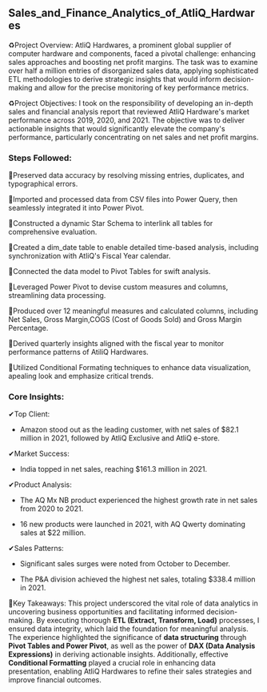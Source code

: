 ## Sales_and_Finance_Analytics_of_AtliQ_Hardwares

♻Project Overview: AtliQ Hardwares, a prominent global supplier of computer hardware and components, faced a pivotal challenge: enhancing sales approaches and boosting net profit margins. The task was to examine over half a million entries of disorganized sales data, applying sophisticated ETL methodologies to derive strategic insights that would inform decision-making and allow for the precise monitoring of key performance metrics.

♻Project Objectives: I took on the responsibility of developing an in-depth sales and financial analysis report that reviewed AtliQ Hardware's market performance across 2019, 2020, and 2021. The objective was to deliver actionable insights that would significantly elevate the company's performance, particularly concentrating on net sales and net profit margins.

### Steps Followed:



🔹Preserved data accuracy by resolving missing entries, duplicates, and typographical errors.

🔹Imported and processed data from CSV files into Power Query, then seamlessly integrated it into Power Pivot.



🔹Constructed a dynamic Star Schema to interlink all tables for comprehensive evaluation.

🔹Created a dim_date table to enable detailed time-based analysis, including synchronization with AtliQ's Fiscal Year calendar.


🔹Connected the data model to Pivot Tables for swift analysis.

🔹Leveraged Power Pivot to devise custom measures and columns, streamlining data processing.



🔹Produced over 12 meaningful measures and calculated columns, including Net Sales, Gross Margin,COGS (Cost of Goods Sold) and Gross Margin Percentage.

🔹Derived quarterly insights aligned with the fiscal year to monitor performance patterns of AtiliQ Hardwares.



🔹Utilized Conditional Formating techniques to enhance data visualization, apealing look and emphasize critical trends.

### Core Insights:

✔Top Client:

- Amazon stood out as the leading customer, with net sales of $82.1 million in 2021, followed by AtliQ Exclusive and AtliQ e-store.

✔Market Success:

- India topped in net sales, reaching $161.3 million in 2021.

✔Product Analysis:

- The AQ Mx NB product experienced the highest growth rate in net sales from 2020 to 2021.


- 16 new products were launched in 2021, with AQ Qwerty dominating sales at $22 million.

✔Sales Patterns:

- Significant sales surges were noted from October to December.

- The P&A division achieved the highest net sales, totaling $338.4 million in 2021.

💠Key Takeaways: This project underscored the vital role of data analytics in uncovering business opportunities and facilitating informed decision-making. By executing thorough **ETL (Extract, Transform, Load)** processes, I ensured data integrity, which laid the foundation for meaningful analysis. The experience highlighted the significance of **data structuring** through **Pivot Tables and Power Pivot**, as well as the power of **DAX (Data Analysis Expressions)** in deriving actionable insights. Additionally, effective **Conditional Formatting** played a crucial role in enhancing data presentation, enabling AtliQ Hardwares to refine their sales strategies and improve financial outcomes.
